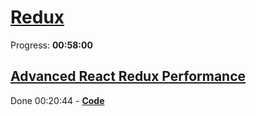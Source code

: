 
# [Redux](https://www.youtube.com/watch?v=poQXNp9ItL4)

Progress: **00:58:00**

## [Advanced React Redux Performance](https://www.youtube.com/watch?v=7pO3563Qi1Y)

Done 00:20:44 - [**Code**](https://github.com/joshribakoff/redux-10000-todos)

